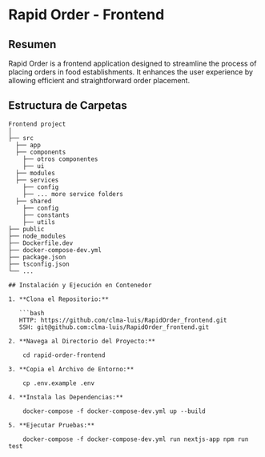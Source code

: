 # Rapid Order - Frontend

## Resumen

Rapid Order is a frontend application designed to streamline the process of placing orders in food establishments. It enhances the user experience by allowing efficient and straightforward order placement.

## Estructura de Carpetas

```plaintext
Frontend project
│
├── src
  ├── app
  ├── components
    ├── otros componentes
    ├── ui
  ├── modules
  ├── services
    ├── config
    ├── ... more service folders
  ├── shared
    ├── config
    ├── constants
    ├── utils
├── public
├── node_modules
├── Dockerfile.dev
├── docker-compose-dev.yml
├── package.json
├── tsconfig.json
└── ...

## Instalación y Ejecución en Contenedor

1. **Clona el Repositorio:**

   ```bash
   HTTP: https://github.com/clma-luis/RapidOrder_frontend.git
   SSH: git@github.com:clma-luis/RapidOrder_frontend.git

2. **Navega al Directorio del Proyecto:**

    cd rapid-order-frontend

3. **Copia el Archivo de Entorno:**

    cp .env.example .env

4. **Instala las Dependencias:**

    docker-compose -f docker-compose-dev.yml up --build

5. **Ejecutar Pruebas:**

    docker-compose -f docker-compose-dev.yml run nextjs-app npm run test







